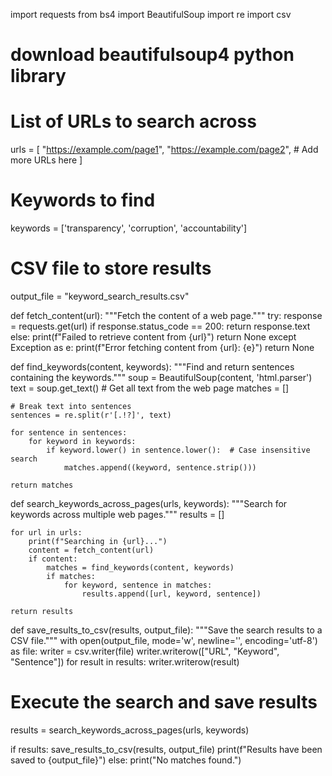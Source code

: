 import requests
from bs4 import BeautifulSoup
import re
import csv
# download beautifulsoup4 python library
# List of URLs to search across
urls = [
    "https://example.com/page1",
    "https://example.com/page2",
    # Add more URLs here
]

# Keywords to find
keywords = ['transparency', 'corruption', 'accountability']

# CSV file to store results
output_file = "keyword_search_results.csv"

def fetch_content(url):
    """Fetch the content of a web page."""
    try:
        response = requests.get(url)
        if response.status_code == 200:
            return response.text
        else:
            print(f"Failed to retrieve content from {url}")
            return None
    except Exception as e:
        print(f"Error fetching content from {url}: {e}")
        return None

def find_keywords(content, keywords):
    """Find and return sentences containing the keywords."""
    soup = BeautifulSoup(content, 'html.parser')
    text = soup.get_text()  # Get all text from the web page
    matches = []
    
    # Break text into sentences
    sentences = re.split(r'[.!?]', text)
    
    for sentence in sentences:
        for keyword in keywords:
            if keyword.lower() in sentence.lower():  # Case insensitive search
                matches.append((keyword, sentence.strip()))
    
    return matches

def search_keywords_across_pages(urls, keywords):
    """Search for keywords across multiple web pages."""
    results = []
    
    for url in urls:
        print(f"Searching in {url}...")
        content = fetch_content(url)
        if content:
            matches = find_keywords(content, keywords)
            if matches:
                for keyword, sentence in matches:
                    results.append([url, keyword, sentence])
    
    return results

def save_results_to_csv(results, output_file):
    """Save the search results to a CSV file."""
    with open(output_file, mode='w', newline='', encoding='utf-8') as file:
        writer = csv.writer(file)
        writer.writerow(["URL", "Keyword", "Sentence"])
        for result in results:
            writer.writerow(result)

# Execute the search and save results
results = search_keywords_across_pages(urls, keywords)

if results:
    save_results_to_csv(results, output_file)
    print(f"Results have been saved to {output_file}")
else:
    print("No matches found.")

